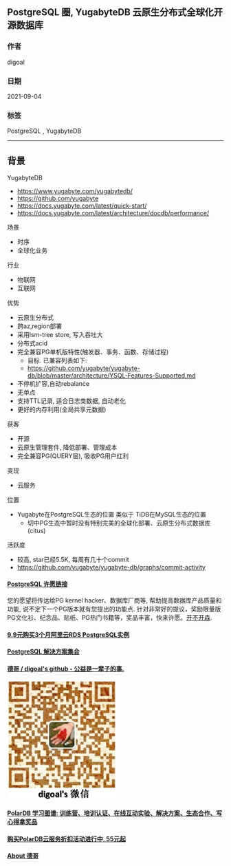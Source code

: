 ## PostgreSQL 圈, YugabyteDB 云原生分布式全球化开源数据库  
  
### 作者  
digoal  
  
### 日期  
2021-09-04   
  
### 标签  
PostgreSQL , YugabyteDB   
  
----  
  
## 背景  
  
YugabyteDB  
- https://www.yugabyte.com/yugabytedb/  
- https://github.com/yugabyte  
- https://docs.yugabyte.com/latest/quick-start/  
- https://docs.yugabyte.com/latest/architecture/docdb/performance/
  
场景  
- 时序  
- 全球化业务  
  
行业  
- 物联网  
- 互联网  
  
优势  
- 云原生分布式  
- 跨az,region部署  
- 采用lsm-tree store, 写入吞吐大  
- 分布式acid  
- 完全兼容PG单机版特性(触发器、事务、函数、存储过程)  
    - 目标. 已兼容列表如下:
    - https://github.com/yugabyte/yugabyte-db/blob/master/architecture/YSQL-Features-Supported.md
- 不停机扩容,自动rebalance  
- 无单点  
- 支持TTL记录, 适合日志类数据, 自动老化
- 更好的内存利用(全局共享元数据)
  
获客  
- 开源  
- 云原生管理套件, 降低部署、管理成本  
- 完全兼容PG(QUERY层), 吸收PG用户红利  
  
变现  
- 云服务  
  
位置  
- Yugabyte在PostgreSQL生态的位置 类似于 TiDB在MySQL生态的位置  
    - 切中PG生态中暂时没有特别完美的全球化部署、云原生分布式数据库(citus)  
  
活跃度
- 较高, star已经5.5K, 每周有几十个commit
- https://github.com/yugabyte/yugabyte-db/graphs/commit-activity
  
  
#### [PostgreSQL 许愿链接](https://github.com/digoal/blog/issues/76 "269ac3d1c492e938c0191101c7238216")
您的愿望将传达给PG kernel hacker、数据库厂商等, 帮助提高数据库产品质量和功能, 说不定下一个PG版本就有您提出的功能点. 针对非常好的提议，奖励限量版PG文化衫、纪念品、贴纸、PG热门书籍等，奖品丰富，快来许愿。[开不开森](https://github.com/digoal/blog/issues/76 "269ac3d1c492e938c0191101c7238216").  
  
  
#### [9.9元购买3个月阿里云RDS PostgreSQL实例](https://www.aliyun.com/database/postgresqlactivity "57258f76c37864c6e6d23383d05714ea")
  
  
#### [PostgreSQL 解决方案集合](https://yq.aliyun.com/topic/118 "40cff096e9ed7122c512b35d8561d9c8")
  
  
#### [德哥 / digoal's github - 公益是一辈子的事.](https://github.com/digoal/blog/blob/master/README.md "22709685feb7cab07d30f30387f0a9ae")
  
  
![digoal's wechat](../pic/digoal_weixin.jpg "f7ad92eeba24523fd47a6e1a0e691b59")
  
  
#### [PolarDB 学习图谱: 训练营、培训认证、在线互动实验、解决方案、生态合作、写心得拿奖品](https://www.aliyun.com/database/openpolardb/activity "8642f60e04ed0c814bf9cb9677976bd4")
  
  
#### [购买PolarDB云服务折扣活动进行中, 55元起](https://www.aliyun.com/activity/new/polardb-yunparter?userCode=bsb3t4al "e0495c413bedacabb75ff1e880be465a")
  
  
#### [About 德哥](https://github.com/digoal/blog/blob/master/me/readme.md "a37735981e7704886ffd590565582dd0")
  
